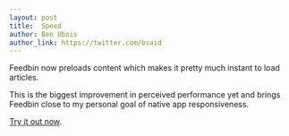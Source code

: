 ```yaml
---
layout: post
title:  Speed
author: Ben Ubois
author_link: https://twitter.com/bsaid
---
```


Feedbin now preloads content which makes it pretty much instant to load articles.

This is the biggest improvement in perceived performance yet and brings Feedbin close to my personal goal of native app responsiveness.

[Try it out now](https://feedbin.me).
